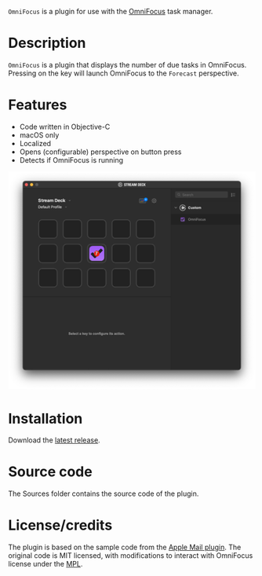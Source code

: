
`OmniFocus` is a plugin for use with the [OmniFocus](https://www.omnigroup.com/omnifocus//) task manager.


# Description

`OmniFocus` is a plugin that displays the number of due tasks in OmniFocus. Pressing on the key will launch OmniFocus to the `Forecast` perspective.


# Features

- Code written in Objective-C
- macOS only
- Localized
- Opens (configurable) perspective on button press
- Detects if OmniFocus is running

![](screenshot.png)


# Installation

Download the [latest release](https://github.com/dwrss/streamdeck-omnifocus/releases/latest).


# Source code

The Sources folder contains the source code of the plugin.


# License/credits

The plugin is based on the sample code from the [Apple Mail plugin](https://github.com/elgatosf/streamdeck-applemail). The original code is MIT licensed, with modifications to interact with OmniFocus license under the [MPL](LICENSE).
